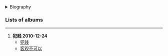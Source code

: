 <details>
<summary>Biography</summary>

![o7ZBbftT](https://thumbsnap.com/i/o7ZBbftT.jpg)

?> Young singer-songwriter from the Mainland. He signed with Rolling Stone Music in 2011 and released his debut album "Bad Boy" in 2012. After the release of his first solo album "Bad Boy" in March 2012, Xu Liang continued his efforts and released a new single "Faceless Girl" in June. Representative works: "Bastard", "No, sir", "Faceless girl", "Go to hell for exams and stuff".

</details>

### Lists of albums

---
1. **犯贱 2010-12-24** 
	- [犯贱](https://e1.pcloud.link/publink/show?code=XZLjs4ZeHreJLaBB0j1pMH1TSlNSJ8l8VBX)
	- [客观不可以](https://e1.pcloud.link/publink/show?code=XZ3814ZSMc2AiG2XPHNoFu5h8c3D7f9tIBX)